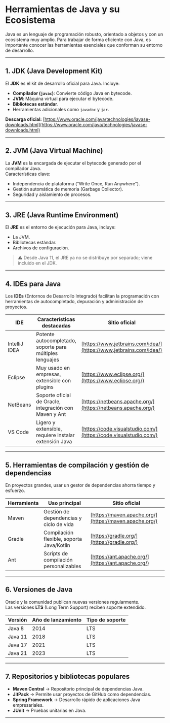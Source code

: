 # Herramientas de Java y su Ecosistema

Java es un lenguaje de programación robusto, orientado a objetos y con un ecosistema muy amplio. Para trabajar de forma eficiente con Java, es importante conocer las herramientas esenciales que conforman su entorno de desarrollo.

---

## 1. JDK (Java Development Kit)
El **JDK** es el kit de desarrollo oficial para Java. Incluye:
- **Compilador (`javac`)**: Convierte código Java en bytecode.
- **JVM**: Máquina virtual para ejecutar el bytecode.
- **Bibliotecas estándar**.
- Herramientas adicionales como `javadoc` y `jar`.

**Descarga oficial:** [https://www.oracle.com/java/technologies/javase-downloads.html](https://www.oracle.com/java/technologies/javase-downloads.html)

---

## 2. JVM (Java Virtual Machine)
La **JVM** es la encargada de ejecutar el bytecode generado por el compilador Java.  
Características clave:
- Independencia de plataforma (“Write Once, Run Anywhere”).
- Gestión automática de memoria (Garbage Collector).
- Seguridad y aislamiento de procesos.

---

## 3. JRE (Java Runtime Environment)
El **JRE** es el entorno de ejecución para Java, incluye:
- La JVM.
- Bibliotecas estándar.
- Archivos de configuración.

> ⚠️ Desde Java 11, el JRE ya no se distribuye por separado; viene incluido en el JDK.

---

## 4. IDEs para Java
Los **IDEs** (Entornos de Desarrollo Integrado) facilitan la programación con herramientas de autocompletado, depuración y administración de proyectos.

| IDE              | Características destacadas                             | Sitio oficial |
|------------------|--------------------------------------------------------|---------------|
| IntelliJ IDEA    | Potente autocompletado, soporte para múltiples lenguajes| [https://www.jetbrains.com/idea/](https://www.jetbrains.com/idea/) |
| Eclipse          | Muy usado en empresas, extensible con plugins           | [https://www.eclipse.org/](https://www.eclipse.org/) |
| NetBeans         | Soporte oficial de Oracle, integración con Maven y Ant  | [https://netbeans.apache.org/](https://netbeans.apache.org/) |
| VS Code          | Ligero y extensible, requiere instalar extensión Java   | [https://code.visualstudio.com/](https://code.visualstudio.com/) |

---

## 5. Herramientas de compilación y gestión de dependencias
En proyectos grandes, usar un gestor de dependencias ahorra tiempo y esfuerzo.

| Herramienta | Uso principal                              | Sitio oficial |
|-------------|--------------------------------------------|---------------|
| Maven       | Gestión de dependencias y ciclo de vida    | [https://maven.apache.org/](https://maven.apache.org/) |
| Gradle      | Compilación flexible, soporta Java/Kotlin  | [https://gradle.org/](https://gradle.org/) |
| Ant         | Scripts de compilación personalizables     | [https://ant.apache.org/](https://ant.apache.org/) |

---

## 6. Versiones de Java
Oracle y la comunidad publican nuevas versiones regularmente.  
Las versiones **LTS** (Long Term Support) reciben soporte extendido.

| Versión | Año de lanzamiento | Tipo de soporte |
|---------|--------------------|-----------------|
| Java 8  | 2014               | LTS             |
| Java 11 | 2018               | LTS             |
| Java 17 | 2021               | LTS             |
| Java 21 | 2023               | LTS             |

---

## 7. Repositorios y bibliotecas populares
- **Maven Central** → Repositorio principal de dependencias Java.
- **JitPack** → Permite usar proyectos de GitHub como dependencias.
- **Spring Framework** → Desarrollo rápido de aplicaciones Java empresariales.
- **JUnit** → Pruebas unitarias en Java.

---

